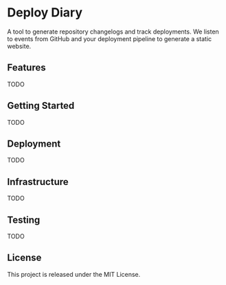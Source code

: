 # Deploy Diary

A tool to generate repository changelogs and track deployments. We listen to events from GitHub and
your deployment pipeline to generate a static website.

## Features

TODO

## Getting Started

TODO

## Deployment

TODO

## Infrastructure

TODO

## Testing

TODO

## License

This project is released under the MIT License.
